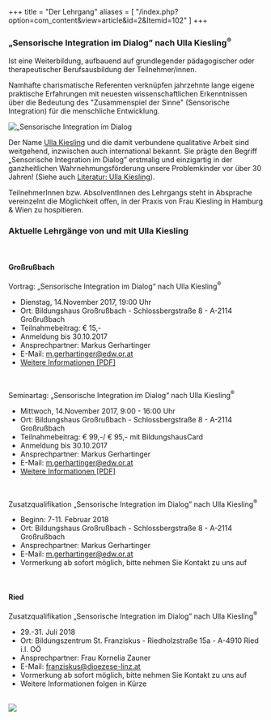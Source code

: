 +++
title = "Der Lehrgang"
aliases = [
  "/index.php?option=com_content&view=article&id=2&Itemid=102"
]
+++

<h3>„Sensorische Integration im Dialog” nach Ulla Kiesling<sup>®</sup></h3>

Ist eine Weiterbildung, aufbauend auf grundlegender pädagogischer oder therapeutischer Berufsausbildung der Teilnehmer/innen.

Namhafte charismatische Referenten verknüpfen jahrzehnte lange eigene praktische Erfahrungen mit neuesten wissenschaftlichen Erkenntnissen über die Bedeutung des "Zusammenspiel der Sinne" (Sensorische Integration) für die menschliche Entwicklung.

<div class="rounded-big">
  <img src="/si-1.jpg" alt="„Sensorische Integration im Dialog" nach Ulla Kiesling®" />
</div>

Der Name [Ulla Kiesling](/referentinnen/ulla-kiesling) und die damit verbundene qualitative Arbeit sind weitgehend, inzwischen auch international bekannt. Sie prägte den Begriff „Sensorische Integration im Dialog” erstmalig und einzigartig in der ganzheitlichen Wahrnehmungsförderung unsere Problemkinder vor über 30 Jahren! (Siehe auch [Literatur: Ulla Kiesling](/info/links#literatur)).

TeilnehmerInnen bzw. AbsolventInnen des Lehrgangs steht in Absprache vereinzelnt die Möglichkeit offen, in der Praxis von Frau Kiesling in Hamburg & Wien zu hospitieren.


### Aktuelle Lehrgänge von und mit Ulla Kiesling

<br>

#### Großrußbach
Vortrag: „Sensorische Integration im Dialog“ nach Ulla Kiesling<sup>®</sup>

- Dienstag, 14.November 2017, 19:00 Uhr
- Ort: Bildungshaus Großrußbach - Schlossbergstraße 8 - A-2114 Großrußbach
- Teilnahmebeitrag: € 15,-
- Anmeldung bis 30.10.2017
- Ansprechpartner: Markus Gerhartinger
- E-Mail: [m.gerhartinger@edw.or.at](mailto:m.gerhartinger@edw.or.at)
- [Weitere Informationen [PDF]](/download/Sensorische_Integration_Ulla_Kiesling_Vortrag_Seminar_November.pdf)


<br>

Seminartag: „Sensorische Integration im Dialog“ nach Ulla Kiesling<sup>®</sup>

- Mittwoch, 14.November 2017, 9:00 - 16:00 Uhr
- Ort: Bildungshaus Großrußbach - Schlossbergstraße 8 - A-2114 Großrußbach
- Teilnahmebeitrag: € 99,-/ € 95,- mit BildungshausCard
- Anmeldung bis 30.10.2017
- Ansprechpartner: Markus Gerhartinger
- E-Mail: [m.gerhartinger@edw.or.at](mailto:m.gerhartinger@edw.or.at)
- [Weitere Informationen [PDF]](/download/Sensorische_Integration_Ulla_Kiesling_Vortrag_Seminar_November.pdf)



<br>

Zusatzqualifikation „Sensorische Integration im Dialog” nach Ulla Kiesling<sup>®</sup>

- Beginn: 7-11. Februar 2018
- Ort: Bildungshaus Großrußbach - Schlossbergstraße 8 - A-2114 Großrußbach
- Ansprechpartner: Markus Gerhartinger
- E-Mail: [m.gerhartinger@edw.or.at](mailto:m.gerhartinger@edw.or.at)
- Vormerkung ab sofort möglich, bitte nehmen Sie Kontakt zu uns auf

<br>

#### Ried
Zusatzqualifikation „Sensorische Integration im Dialog” nach Ulla Kiesling<sup>®</sup>

- 29.-31. Juli 2018
- Ort: Bildungszentrum St. Franziskus - Riedholzstraße 15a - A-4910 Ried i.I. OÖ
- Ansprechpartner: Frau Kornelia Zauner
- E-Mail: [franziskus@dioezese-linz.at](mailto:franziskus@dioezese-linz.at)
- Vormerkung ab sofort möglich, bitte nehmen Sie Kontakt zu uns auf
- Weitere Informationen folgen in Kürze


<br>



<img class="photo-big" src="/ulla-kiesling-praxis/ulla-kiesling-praxis-5.jpg" />
